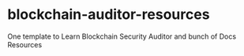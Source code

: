 # blockchain-auditor-resources
One template to Learn Blockchain Security Auditor and bunch of Docs Resources
